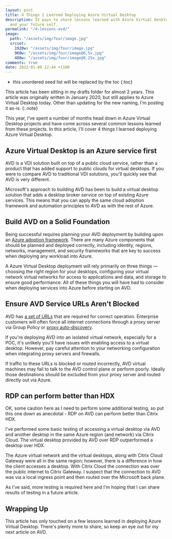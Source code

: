 ```yaml
---
layout: post
title: 4 Things I Learned Deploying Azure Virtual Desktop
description: It pays to share lessons learned with Azure Virtual Desktop for others
  and your future self.
permalink: "/4-lessons-avd/"
image:
  path: "/assets/img/four/image.jpg"
  srcset:
    1920w: "/assets/img/four/image.jpg"
    960w: "/assets/img/four/image@0,5x.jpg"
    480w: "/assets/img/four/image@0,25x.jpg"
comments: true
date: 2022-01-08 12:44 +1100
---
```

* this unordered seed list will be replaced by the toc
{:toc}

This article has been sitting in my drafts folder for almost 2 years. This article was originally written in January 2020, but still applies to Azure Virtual Desktop today. Other than updating for the new naming, I'm posting it as-is.
{:.note}

This year, I've spent a number of months head down in Azure Virtual Desktop projects and have come across several common lessons learned from these projects. In this article, I'll cover 4 things I learned deploying Azure Virtual Desktop.

## Azure Virtual Desktop is an Azure service first

AVD is a VDI solution built on top of a public cloud service, rather than a product that has added support to public clouds for virtual desktops. If you were to compare AVD to traditional VDI solutions, you'll quickly see that AVD is very different.

Microsoft's approach to building AVD has been to build a virtual desktop solution that adds a desktop broker service on top of existing Azure services. This means that you can apply the same cloud adoption framework and automation principles to AVD as with the rest of Azure.

## Build AVD on a Solid Foundation

Being successful requires planning your AVD deployment by building upon an [Azure adoption framework](https://azure.microsoft.com/en-us/cloud-adoption-framework/). There are many Azure components that should be planned and deployed correctly, including identity, regions, networks, management, and security frameworks that are key to success when deploying any workload into Azure.

A Azure Virtual Desktop deployment will rely primarily on three things — choosing the right region for your desktops, configuring your virtual network virtual networks for access to applications and data, and storage to ensure good performance. All of these things you will have had to consider when deploying services into Azure before starting on AVD.

## Ensure AVD Service URLs Aren't Blocked

AVD has [a set of URLs](https://docs.microsoft.com/en-us/azure/virtual-desktop/overview#requirements) that are required for correct operation. Enterprise customers will often force all internet connections through a proxy server via Group Policy or [proxy auto-discovery](https://en.wikipedia.org/wiki/Web_Proxy_Auto-Discovery_Protocol).

If you're deploying AVD into an isolated virtual network, especially for a POC, it's unlikely you'll have issues with enabling access to a virtual desktop. However, pay careful attention to your networking configuration when integrating proxy servers and firewalls.

If traffic to these URLs is blocked or routed incorrectly, AVD virtual machines may fail to talk to the AVD control plane or perform poorly. Ideally those destinations should be excluded from your proxy server and routed directly out via Azure.

## RDP can perform better than HDX

OK, some caution here as I need to perform some additional testing, so put this one down as anecdotal - RDP on AVD can perform better than Citrix HDX.

I've performed some basic testing of accessing a virtual desktop via AVD and another desktop in the same Azure region (and network) via Citrix Cloud. The virtual desktop provided by AVD over RDP outperformed a desktop over HDX.

The Azure virtual network and the virtual desktops, along with Citrix Cloud Gateway were all in the same region; however, there is a difference in how the client accesses a desktop. With Citrix Cloud the connection was over the public internet to Citrix Gateway. I suspect that the connection to AVD was via a local ingress point and then routed over the Microsoft back plane.

As I've said, more testing is required here and I'm hoping that I can share results of testing in a future article.

## Wrapping Up

This article has only touched on a few lessons learned in deploying Azure Virtual Desktop. There's plenty more to share, so keep an eye out for my next article on AVD.
